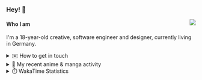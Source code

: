 ### Hey! 👋

[<img src="https://lanyard-profile-readme.vercel.app/api/228965621478588416" align="right">](https://discord.com/users/228965621478588416)

#### Who I am

I'm a 18-year-old creative, software engineer and designer, currently living in Germany.

<details>
  <summary>✉️ How to get in touch</summary>
  
> Sorted by how quickly you can expect a reply
- [Hit me up on Discord](https://discord.com/users/228965621478588416)
- [Hit me up on Twitter](https://twitter.com/cruggdev)
- [Send me a mail](mailto:me@crg.sh)
</details>


<details>
  <summary>🌸 My recent anime & manga activity</summary>
  
<!-- ANILIST_ACTIVITY:start -->

-   📺 Rewatched episode 1 - 2 of [Horimiya](https://anilist.co/anime/124080) (20:57, 15 August 2024)
-   📺 Plans to watch [Unnamed Memory](https://anilist.co/anime/158709) (12:15, 13 August 2024)
-   📺 Rewatched 1 of [Rascal Does Not Dream of a Dreaming Girl](https://anilist.co/anime/104157) (19:09, 10 August 2024)
-   📺 Plans to watch [Saekano: How to Raise a Boring Girlfriend](https://anilist.co/anime/20657) (16:02, 10 August 2024)
-   📺 Watched episode 3 of [Alya Sometimes Hides Her Feelings in Russian](https://anilist.co/anime/162804) (12:56, 08 August 2024)

<!-- ANILIST_ACTIVITY:end -->
</details>

<details>
  <summary>⏱️ WakaTime Statistics</summary>

<!--START_SECTION:waka-->

```txt
From: 06 August 2024 - To: 13 August 2024

TypeScript   26 mins         ███████████████░░░░░░░░░░   59.61 %
JSON         10 mins         █████▓░░░░░░░░░░░░░░░░░░░   22.99 %
Prisma       3 mins          ██░░░░░░░░░░░░░░░░░░░░░░░   08.50 %
Markdown     1 min           █░░░░░░░░░░░░░░░░░░░░░░░░   04.27 %
Bash         0 secs          ▒░░░░░░░░░░░░░░░░░░░░░░░░   01.78 %
```

<!--END_SECTION:waka-->
</details>
